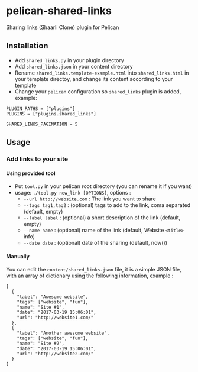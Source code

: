 # pelican-shared-links
Sharing links (Shaarli Clone) plugin for Pelican

## Installation 
- Add `shared_links.py` in your plugin directory
- Add `shared_links.json` in your content directory
- Rename `shared_links.template-example.html` into `shared_links.html` in your template directoy, and change its content according to your template
- Change your `pelican` configuration so `shared_links` plugin is added, example:
```
PLUGIN_PATHS = ["plugins"]
PLUGINS = ["plugins.shared_links"]

SHARED_LINKS_PAGINATION = 5
```

## Usage
### Add links to your site
#### Using provided tool
- Put `tool.py` in your pelican root directory (you can rename it if you want)
- usage: `./tool.py new_link [OPTIONS]`, options :
  - `--url http://website.com` : The link you want to share
  - `--tags tag1,tag2` : (optional) tags to add to the link, coma separated (default, empty)
  - `--label label` : (optional) a short description of the link (default, empty)
  - `--name name` : (optional) name of the link (default, Website `<title>` info)
  - `--date date` : (optional) date of the sharing (default, now())

#### Manually
You can edit the `content/shared_links.json` file, it is a simple JSON file, with an array of dictionary using the following information, example :
```
[
  {
    "label": "Awesome website",
    "tags": ["website", "fun"],
    "name": "Site #1",
    "date": "2017-03-19 15:06:01",
    "url": "http://website1.com/"
  },
  {
    "label": "Another awesome website",
    "tags": ["website", "fun"],
    "name": "Site #2",
    "date": "2017-03-19 15:06:01",
    "url": "http://website2.com/"
  }
]
```
